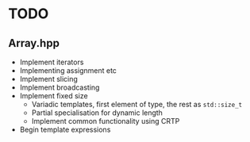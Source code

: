 # TODO

## Array.hpp

* Implement iterators
* Implementing assignment etc
* Implement slicing
* Implement broadcasting
* Implement fixed size
    * Variadic templates, first element of type, the rest as `std::size_t`
    * Partial specialisation for dynamic length
    * Implement common functionality using CRTP
* Begin template expressions
